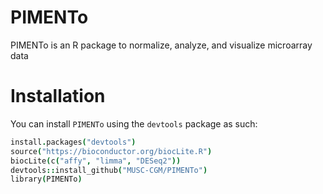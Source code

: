 # PIMENTo
PIMENTo is an R package to normalize, analyze, and visualize microarray data

# Installation
You can install `PIMENTo` using the `devtools` package as such:
```coffee
install.packages("devtools")
source("https://bioconductor.org/biocLite.R")
biocLite(c("affy", "limma", "DESeq2"))
devtools::install_github("MUSC-CGM/PIMENTo")
library(PIMENTo)
```

